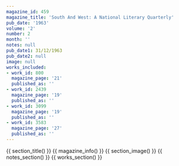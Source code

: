 ```yaml
---
magazine_id: 459
magazine_title: 'South And West: A National Literary Quarterly'
pub_date: '1963'
volume: '2'
number: 2
month: ''
notes: null
pub_date1: 31/12/1963
pub_date2: null
image: null
works_included:
- work_id: 800
  magazine_page: '21'
  published_as: ''
- work_id: 2439
  magazine_page: '19'
  published_as: ''
- work_id: 3099
  magazine_page: '19'
  published_as: ''
- work_id: 3583
  magazine_page: '27'
  published_as: ''
---
```


{{ section_title() }}
{{ magazine_info() }}
{{ section_image() }}
{{ notes_section() }}
{{ works_section() }}
